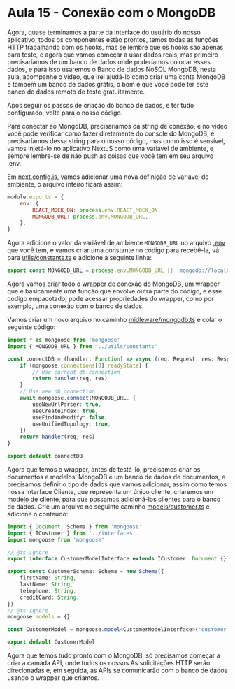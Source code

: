 # Aula 15 - Conexão com o MongoDB

Agora, quase terminamos a parte da interface do usuário do nosso aplicativo, todos os componentes
estão prontos, temos todas as funções HTTP trabalhando com os hooks, mas se lembre que os hooks
são apenas para teste, e agora que vamos começar a usar dados reais, mas primeiro precisaríamos de um banco de dados onde poderíamos colocar esses dados, e para isso usaremos o
Banco de dados NoSQL MongoDB, nesta aula, acompanhe o vídeo, que irei ajudá-lo
como criar uma conta MongoDB e também um banco de dados grátis, o bom é que
você pode ter este banco de dados remoto de teste gratuitamente.

Após seguir os passos de criação do banco de dados, e ter tudo configurado,
volte para o nosso código.

Para conectar ao MongoDB, precisaríamos da string de conexão, e no vídeo você pode verificar como fazer
diretamente do console do MongoDB, e precisaríamos dessa string para o nosso código, mas como isso é sensível,
vamos injetá-lo no aplicativo NextJS como uma variável de ambiente, e sempre lembre-se de não
push as coisas que você tem em seu arquivo .env.

Em [next.config.js](next.config.js), vamos adicionar uma nova definição de variável de ambiente, o arquivo inteiro ficará assim:
```javascript
module.exports = {
    env: {
        REACT_MOCK_ON: process.env.REACT_MOCK_ON,
        MONGODB_URL: process.env.MONGODB_URL,
    },
}

```

Agora adicione o valor da variável de ambiente ```MONGODB_URL``` no arquivo [.env](.env) que você tem, e
vamos criar uma constante no código para recebê-la, vá para [utils/constants.ts](utils/constants.ts) e
adicione a seguinte linha:

```typescript
export const MONGODB_URL = process.env.MONGODB_URL || 'mongodb://localhost:'

```

Agora vamos criar todo o wrapper de conexão do MongoDB, um wrapper que é basicamente uma função que envolve outra parte do código,
e esse código empacotado, pode acessar propriedades do wrapper, como por exemplo, uma conexão com o banco de dados.

Vamos criar um novo arquivo no caminho [midleware/mongodb.ts](midleware/mongodb.ts) e colar o seguinte código:
```typescript
import * as mongoose from 'mongoose'
import { MONGODB_URL } from '../utils/constants'

const connectDB = (handler: Function) => async (req: Request, res: Response): Promise<Function> => {
    if (mongoose.connections[0].readyState) {
        // Use current db connection
        return handler(req, res)
    }
    // Use new db connection
    await mongoose.connect(MONGODB_URL, {
        useNewUrlParser: true,
        useCreateIndex: true,
        useFindAndModify: false,
        useUnifiedTopology: true,
    })
    return handler(req, res)
}

export default connectDB

```

Agora que temos o wrapper, antes de testá-lo, precisamos criar os documentos e modelos,
MongoDB é um banco de dados de documentos, e precisamos definir o tipo de dados que vamos adicionar, assim como temos
nossa interface Cliente, que representa um único cliente, criaremos um modelo de cliente, para que possamos adicioná-los
clientes para o banco de dados. Crie um arquivo no seguinte caminho [models/customer.ts](models/customer.ts) e adicione o
conteúdo:
```typescript
import { Document, Schema } from 'mongoose'
import { ICustomer } from '../interfaces'
import mongoose from 'mongoose'

// @ts-ignore
export interface CustomerModelInterface extends ICustomer, Document {}

export const CustomerSchema: Schema = new Schema({
    firstName: String,
    lastName: String,
    telephone: String,
    creditCard: String,
})
// @ts-ignore
mongoose.models = {}

const CustomerModel = mongoose.model<CustomerModelInterface>('customer', CustomerSchema)

export default CustomerModel

```

Agora que temos tudo pronto com o MongoDB, só precisamos começar a criar a camada API, onde todos os nossos
As solicitações HTTP serão direcionadas e, em seguida, as APIs se comunicarão com o banco de dados usando o wrapper que criamos.


